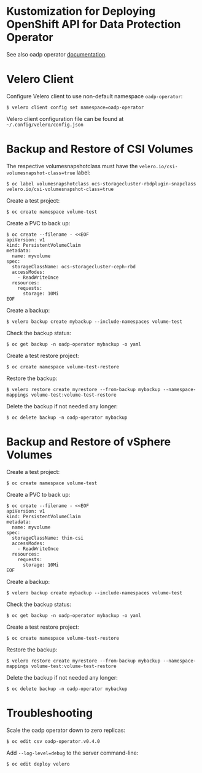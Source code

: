 # Kustomization for Deploying OpenShift API for Data Protection Operator

See also oadp operator [documentation](https://github.com/openshift/oadp-operator/tree/master/docs).

# Velero Client

Configure Velero client to use non-default namespace `oadp-operator`:

```
$ velero client config set namespace=oadp-operator
```

Velero client configuration file can be found at `~/.config/velero/config.json`

# Backup and Restore of CSI Volumes

The respective volumesnapshotclass must have the `velero.io/csi-volumesnapshot-class=true` label:

```
$ oc label volumesnapshotclass ocs-storagecluster-rbdplugin-snapclass velero.io/csi-volumesnapshot-class=true
```

Create a test project:

```
$ oc create namespace volume-test
```

Create a PVC to back up:

```
$ oc create --filename - <<EOF
apiVersion: v1
kind: PersistentVolumeClaim
metadata:
  name: myvolume
spec:
  storageClassName: ocs-storagecluster-ceph-rbd
  accessModes:
    - ReadWriteOnce
  resources:
    requests:
      storage: 10Mi
EOF
```

Create a backup:

```
$ velero backup create mybackup --include-namespaces volume-test
```

Check the backup status:

```
$ oc get backup -n oadp-operator mybackup -o yaml
```

Create a test restore project:

```
$ oc create namespace volume-test-restore
```

Restore the backup:

```
$ velero restore create myrestore --from-backup mybackup --namespace-mappings volume-test:volume-test-restore
```

Delete the backup if not needed any longer:

```
$ oc delete backup -n oadp-operator mybackup
```

# Backup and Restore of vSphere Volumes

Create a test project:

```
$ oc create namespace volume-test
```

Create a PVC to back up:

```
$ oc create --filename - <<EOF
apiVersion: v1
kind: PersistentVolumeClaim
metadata:
  name: myvolume
spec:
  storageClassName: thin-csi
  accessModes:
    - ReadWriteOnce
  resources:
    requests:
      storage: 10Mi
EOF
```

Create a backup:

```
$ velero backup create mybackup --include-namespaces volume-test
```

Check the backup status:

```
$ oc get backup -n oadp-operator mybackup -o yaml
```

Create a test restore project:

```
$ oc create namespace volume-test-restore
```

Restore the backup:

```
$ velero restore create myrestore --from-backup mybackup --namespace-mappings volume-test:volume-test-restore
```

Delete the backup if not needed any longer:

```
$ oc delete backup -n oadp-operator mybackup
```

# Troubleshooting

Scale the oadp operator down to zero replicas:

```
$ oc edit csv oadp-operator.v0.4.0
```

Add `--log-level=debug` to the server command-line:

```
$ oc edit deploy velero
```
